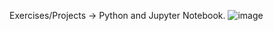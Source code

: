 Exercises/Projects  -> Python and Jupyter Notebook. 
![image](https://github.com/DarkoKa/Python_Jupyter_exercises/assets/28714914/e8d53772-eeeb-4419-8380-de130dde1e25)

